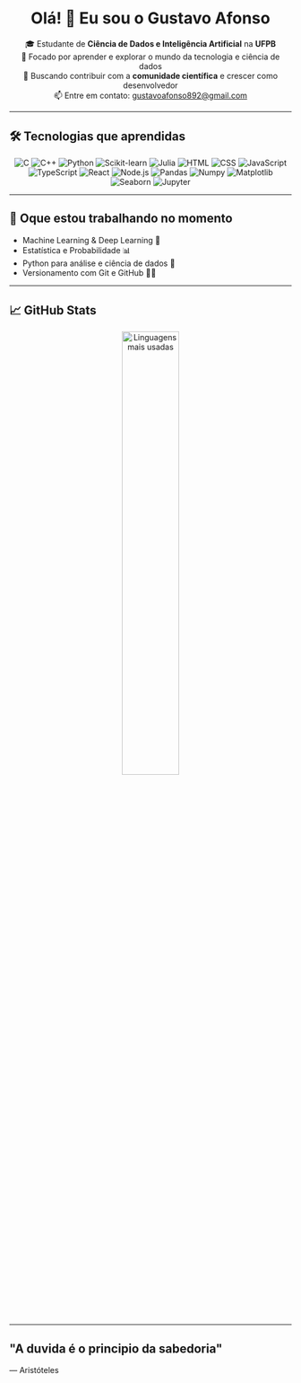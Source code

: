 <h1 align="center">Olá! 👋 Eu sou o Gustavo Afonso</h1>

<p align="center">
🎓 Estudante de <strong>Ciência de Dados e Inteligência Artificial</strong> na <strong>UFPB</strong> <br>
🚀 Focado por aprender e explorar o mundo da tecnologia e ciência de dados <br>
🔬 Buscando contribuir com a <strong>comunidade científica</strong> e crescer como desenvolvedor <br>
📫 Entre em contato: <a href="mailto:gustavoafonso892@gmail.com">gustavoafonso892@gmail.com</a>
</p>

---

## 🛠️ Tecnologias que aprendidas

<p align="center">
  
  <img src="https://img.shields.io/badge/C-00599C?style=for-the-badge&logo=c&logoColor=white" alt="C">
  <img src="https://img.shields.io/badge/C++-00599C?style=for-the-badge&logo=c%2B%2B&logoColor=white" alt="C++">
  <img src="https://img.shields.io/badge/Python-3670A0?style=for-the-badge&logo=python&logoColor=ffdd54" alt="Python">
  <img src="https://img.shields.io/badge/Scikit--Learn-F7931E?style=for-the-badge&logo=scikit-learn&logoColor=white" alt="Scikit-learn">
  <img src="https://img.shields.io/badge/Julia-9558B2?style=for-the-badge&logo=julia&logoColor=white" alt="Julia">
  <img src="https://img.shields.io/badge/HTML5-E34F26?style=for-the-badge&logo=html5&logoColor=white" alt="HTML">
  <img src="https://img.shields.io/badge/CSS3-1572B6?style=for-the-badge&logo=css3&logoColor=white" alt="CSS">
  <img src="https://img.shields.io/badge/JavaScript-F7DF1E?style=for-the-badge&logo=javascript&logoColor=black" alt="JavaScript">
  <img src="https://img.shields.io/badge/TypeScript-007ACC?style=for-the-badge&logo=typescript&logoColor=white" alt="TypeScript">
  <img src="https://img.shields.io/badge/React-20232A?style=for-the-badge&logo=react&logoColor=61DAFB" alt="React">
  <img src="https://img.shields.io/badge/Node.js-339933?style=for-the-badge&logo=nodedotjs&logoColor=white" alt="Node.js">
  <img src="https://img.shields.io/badge/Pandas-150458?style=for-the-badge&logo=pandas&logoColor=white" alt="Pandas">
  <img src="https://img.shields.io/badge/Numpy-013243?style=for-the-badge&logo=numpy&logoColor=white" alt="Numpy">
  <img src="https://img.shields.io/badge/Matplotlib-007ACC?style=for-the-badge&logo=matplotlib&logoColor=white" alt="Matplotlib">
  <img src="https://img.shields.io/badge/Seaborn-2D3F66?style=for-the-badge&logo=seaborn&logoColor=white" alt="Seaborn">
  <img src="https://img.shields.io/badge/Jupyter-F37626?style=for-the-badge&logo=jupyter&logoColor=white" alt="Jupyter">
</p>

---

## 🌱 Oque estou trabalhando no momento

- Machine Learning & Deep Learning 🤖
- Estatística e Probabilidade 📊
- Python para análise e ciência de dados 🐍
- Versionamento com Git e GitHub 🧑‍💻

---

## 📈 GitHub Stats

<p align="center">
  
  <img src="https://github-readme-stats.vercel.app/api/top-langs/?username=Gusttavoafonso&layout=compact&theme=github_dark" alt="Linguagens mais usadas" width="45%" />
</p>

---

##  "A duvida é o principio da sabedoria"
— Aristóteles



<!-- Proudly created with GPRM ( https://gprm.itsvg.in ) -->
